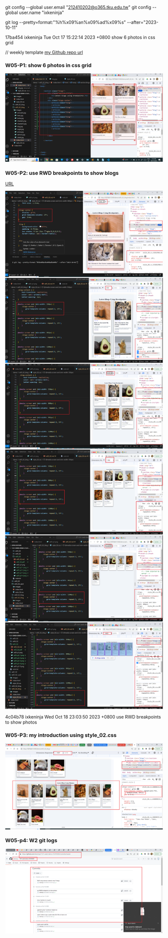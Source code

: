 git config --global user.email "212410202@o365.tku.edu.tw"
git config --global user.name "ixkeninja"

git log --pretty=format:"%h%x09%an%x09%ad%x09%s" --after="2023-10-11"

17ba454 ixkeninja       Tue Oct 17 15:22:14 2023 +0800  show 6 photos in css grid

// weekly template
[my Github repo url](https://github.com/ixkeninja/1121-sweb-demo-212410202)

### W05-P1: show 6 photos in css grid

![](w05-p1.png)

### W05-P2: use RWD breakpoints to show blogs
[URL](http://127.0.0.1:5500/demo/w05_02_blog/)

![](w05-p2-1.png)
![](w05-p2-2.png)
![](w05-p2-3.png)
![](w05-p2-4.png)
![](w05-p2-5.png)
![](w05-p2-6.png)

4c04b78 ixkeninja       Wed Oct 18 23:03:50 2023 +0800  use RWD breakpoints to show photos

### W05-P3: my introduction using style_02.css

![](w05-p3.png)

### W05-p4: W2 git logs

![](w05-p4.png)
